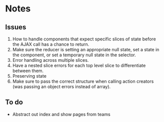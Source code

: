 # Notes

## Issues
1. How to handle components that expect specific slices of state before the AJAX call has a chance to return.
  1. Make sure the reducer is setting an appropriate null state, set a state in the component, or set a temporary null state in the selector.
2. Error handling across multiple slices.
  2. Have a nested slice errors for each top level slice to differentiate between them.
3. Preserving state
  3. Make sure to pass the correct structure when calling action creators (was passing an object errors instead of array).

## To do
* Abstract out index and show pages from teams
